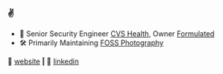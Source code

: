 ### ✌️

- 🔭 Senior Security Engineer [CVS Health](https://cvshealth.com/), Owner [Formulated](https://formulated.design/) 
- 🛠 Primarily Maintaining [FOSS Photography](https://foss.photography/) 

🏡 [website][website] **|** 
👔 [linkedin][linkedin]


[website]: https://cameroncooper.co
[linkedin]: https://www.linkedin.com/in/cameronwc/

